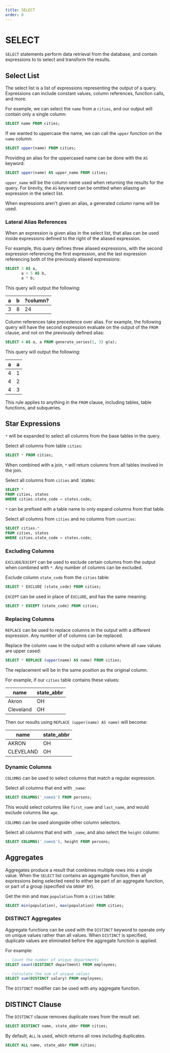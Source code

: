 ```yaml
---
title: SELECT
order: 0
---
```


# SELECT

`SELECT` statements perform data retrieval from the database, and contain
expressions to to select and transform the results.

## Select List

The select list is a list of expressions representing the output of a query.
Expressions can include constant values, column references, function calls, and
more.

For example, we can select the `name` from a `cities`, and our output will
contain only a single column:

```sql
SELECT name FROM cities;
```

If we wanted to uppercase the name, we can call the `upper` function on the
`name` column:

```sql
SELECT upper(name) FROM cities;
```

Providing an alias for the uppercased name can be done with the `AS` keyword:

```sql
SELECT upper(name) AS upper_name FROM cities;
```

`upper_name` will be the column name used when returning the results for the
query. For brevity, the `AS` keyword can be omitted when aliasing an expression
in the select list.

When expressions aren't given an alias, a generated column name will be used.

### Lateral Alias References

When an expression is given alias in the select list, that alias can be used
inside expressions defined to the right of the aliased expression.

For example, this query defines three aliased expressions, with the second
expression referencing the first expression, and the last expression referencing
both of the previously aliased expressions:


```sql
SELECT 3 AS a,
       a + 5 AS b,
       a * b;
```

This query will output the following:

| a | b | ?column? |
|---|---|----------|
| 3 | 8 | 24       |

Column references take precedence over alias. For example, the following query
will have the second expression evaluate on the output of the `FROM` clause, and
not on the previously defined alias:

```sql
SELECT 4 AS a, a FROM generate_series(1, 3) g(a);
```

This query will output the following:

| a | a |
|---|---|
| 4 | 1 |
| 4 | 2 |
| 4 | 3 |

This rule applies to anything in the `FROM` clause, including tables, table
functions, and subqueries.

## Star Expressions

`*` will be expanded to select all columns from the base tables in the query.

Select all columns from table `cities`:

```sql
SELECT * FROM cities;
```

When combined with a join, `*` will return columns from all tables involved in
the join.

Select all columns from `cities` and `states:

```sql
SELECT *
FROM cities, states
WHERE cities.state_code = states.code;
```

`*` can be prefixed with a table name to only expand columns from that table.

Select all columns from `cities` and no columns from `counties`:

```sql
SELECT cities.*
FROM cities, states
WHERE cities.state_code = states.code;
```

### Excluding Columns

`EXCLUDE`/`EXCEPT` can be used to exclude certain columns from the output when
combined with `*`. Any number of columns can be excluded.

Exclude column `state_code` from the `cities` table:

```sql
SELECT * EXCLUDE (state_code) FROM cities;
```

`EXCEPT` can be used in place of `EXCLUDE`, and has the same meaning:

```sql
SELECT * EXCEPT (state_code) FROM cities;
```

### Replacing Columns

`REPLACE` can be used to replace columns in the output with a different
expression. Any number of of columns can be replaced.

Replace the column `name` in the output with a column where all `name` values
are upper cased:

```sql
SELECT * REPLACE (upper(name) AS name) FROM cities;
```

The replacement will be in the same position as the original column.

For example, if our `cities` table contains these values:

| name      | state_abbr |
|-----------|------------|
| Akron     | OH         |
| Cleveland | OH         |

Then our results using `REPLACE (upper(name) AS name)` will become:

| name      | state_abbr |
|-----------|------------|
| AKRON     | OH         |
| CLEVELAND | OH         |

### Dynamic Columns

`COLUMNS` can be used to select columns that match a regular expression.

Select all columns that end with `_name`:

```sql
SELECT COLUMNS('_name$') FROM persons;
```

This would select columns like `first_name` and `last_name`, and would exclude
columns like `age`.

`COLUMNS` can be used alongside other column selectors.

Select all columns that end with `_name`, and also select the `height` column:

```sql
SELECT COLUMNS('_name$'), height FROM persons;
```

## Aggregates

Aggregates produce a result that combines multiple rows into a single value.
When the `SELECT` list contains an aggregate function, then all expressions
being selected need to either be part of an aggregate function, or part of a
group (specified via `GROUP BY`).

Get the min and max `population` from a `cities` table:

```sql
SELECT min(population), max(population) FROM cities;
```

### DISTINCT Aggregates

Aggregate functions can be used with the `DISTINCT` keyword to operate only on
unique values rather than all values. When `DISTINCT` is specified, duplicate
values are eliminated before the aggregate function is applied.

For example:
```sql
-- Count the number of unique departments
SELECT count(DISTINCT department) FROM employees;

-- Calculate the sum of unique values
SELECT sum(DISTINCT salary) FROM employees;
```

The `DISTINCT` modifier can be used with any aggregate function.

## DISTINCT Clause

The `DISTINCT` clause removes duplicate rows from the result set.

```sql
SELECT DISTINCT name, state_abbr FROM cities;
```

By default, `ALL` is used, which returns all rows including duplicates.

```sql
SELECT ALL name, state_abbr FROM cities;
```

